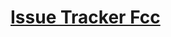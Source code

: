 # [Issue Tracker Fcc](https://www.freecodecamp.org/learn/quality-assurance/quality-assurance-projects/issue-tracker)



